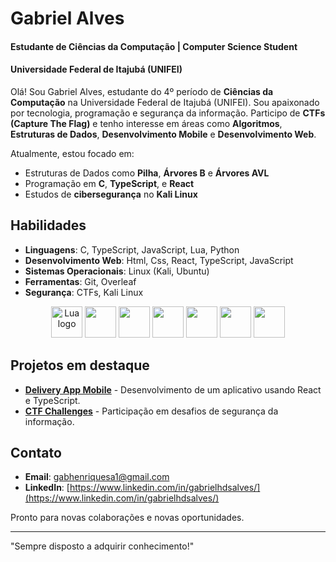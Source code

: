 # Gabriel Alves
#### Estudante de Ciências da Computação | Computer Science Student
#### Universidade Federal de Itajubá (UNIFEI)

Olá! Sou Gabriel Alves, estudante do 4º período de **Ciências da Computação** na Universidade Federal de Itajubá (UNIFEI). Sou apaixonado por tecnologia, programação e segurança da informação. Participo de **CTFs (Capture The Flag)** e tenho interesse em áreas como **Algoritmos**, **Estruturas de Dados**, **Desenvolvimento Mobile** e **Desenvolvimento Web**.

Atualmente, estou focado em:
- Estruturas de Dados como **Pilha**, **Árvores B** e **Árvores AVL**
- Programação em **C**, **TypeScript**, e **React**
- Estudos de **cibersegurança** no **Kali Linux**



## Habilidades
- **Linguagens**: C, TypeScript, JavaScript, Lua, Python
- **Desenvolvimento Web**: Html, Css, React, TypeScript, JavaScript
- **Sistemas Operacionais**: Linux (Kali, Ubuntu)
- **Ferramentas**: Git, Overleaf
- **Segurança**: CTFs, Kali Linux

<div align="center">
    <img width="50" src="https://cdn.jsdelivr.net/gh/devicons/devicon/icons/lua/lua-plain.svg" alt="Lua logo" />
    <img width="50" src="https://cdn.jsdelivr.net/gh/devicons/devicon@latest/icons/python/python-original-wordmark.svg" />
    <img width="50" src="https://cdn.jsdelivr.net/gh/devicons/devicon@latest/icons/c/c-plain.svg" />
    <img width="50" src="https://cdn.jsdelivr.net/gh/devicons/devicon@latest/icons/html5/html5-original-wordmark.svg"/>
    <img width="50" src="https://cdn.jsdelivr.net/gh/devicons/devicon@latest/icons/css3/css3-original-wordmark.svg" />
    <img width="50" src="https://cdn.jsdelivr.net/gh/devicons/devicon@latest/icons/javascript/javascript-original.svg" />
    <img width="50" src="https://cdn.jsdelivr.net/gh/devicons/devicon@latest/icons/typescript/typescript-original.svg" />
</div>

## Projetos em destaque
- [**Delivery App Mobile**](#) - Desenvolvimento de um aplicativo usando React e TypeScript.
- [**CTF Challenges**](#) - Participação em desafios de segurança da informação.

## Contato
- **Email**: [gabhenriquesa1@gmail.com](mailto:gabhenriquesa1@gmail.com)
- **LinkedIn**: [https://www.linkedin.com/in/gabrielhdsalves/](https://www.linkedin.com/in/gabrielhdsalves/)

Pronto para novas colaborações e novas oportunidades.

---
"Sempre disposto a adquirir conhecimento!"
